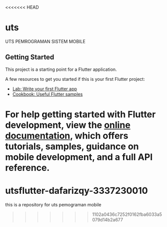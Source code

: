<<<<<<< HEAD
# uts

UTS PEMROGRAMAN SISTEM MOBILE

## Getting Started

This project is a starting point for a Flutter application.

A few resources to get you started if this is your first Flutter project:

- [Lab: Write your first Flutter app](https://docs.flutter.dev/get-started/codelab)
- [Cookbook: Useful Flutter samples](https://docs.flutter.dev/cookbook)

For help getting started with Flutter development, view the
[online documentation](https://docs.flutter.dev/), which offers tutorials,
samples, guidance on mobile development, and a full API reference.
=======
# utsflutter-dafarizqy-3337230010
this is a repository for uts pemograman mobile
>>>>>>> 1102a0436c7252f0162fba6033a5079d14b2a677
